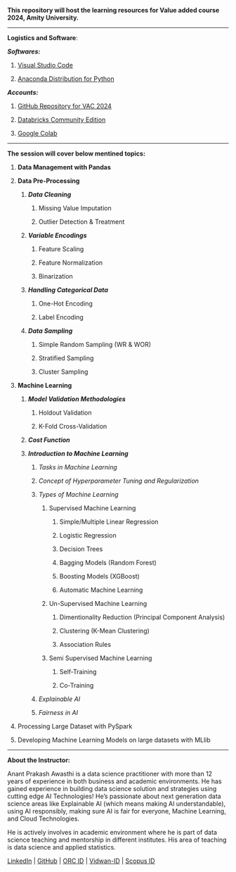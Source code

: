 **This repository will host the learning resources for Value added course 2024, Amity University.**

---

**Logistics and Software**:

***Softwares:***

1. [Visual Studio Code](https://code.visualstudio.com/sha/download?build=stable&os=win32-x64-user)

2. [Anaconda Distribution for Python](https://www.anaconda.com/download/success)

***Accounts:***

1. [GitHub Repository for VAC 2024](https://github.com/anantawasthi/202405-AU-VAC)

2. [Databricks Community Edition ](https://www.databricks.com/try-databricks)

3. [Google Colab](https://colab.research.google.com/)

---

**The session will cover below mentined topics:**

1. **Data Management with Pandas**

2. **Data Pre-Processing**
   
   1. ***Data Cleaning***
      
      1. Missing Value Imputation
      
      2. Outlier Detection & Treatment
   
   2. ***Variable Encodings***
      
      1. Feature Scaling
      
      2. Feature Normalization
      
      3. Binarization
   
   3. ***Handling Categorical Data***
      
      1. One-Hot Encoding
      
      2. Label Encoding
   
   4. ***Data Sampling***
      
      1. Simple Random Sampling (WR & WOR)
      
      2. Stratified Sampling
      
      3. Cluster Sampling

3. **Machine Learning**
   
   1. ***Model Validation Methodologies***
      
      1. Holdout Validation
      
      2. K-Fold Cross-Validation
   
   2. ***Cost Function***
   
   3. ***Introduction to Machine Learning***
      
      1. *Tasks in Machine Learning*
      
      2. *Concept of Hyperparameter Tuning and Regularization*
      
      3. *Types of Machine Learning*
         
         1. Supervised Machine Learning
            
            1. Simple/Multiple Linear Regression
            
            2. Logistic Regression
            
            3. Decision Trees
            
            4. Bagging Models (Random Forest)
            
            5. Boosting Models (XGBoost)
            
            6. Automatic Machine Learning
         
         2. Un-Supervised Machine Learning
            
            1. Dimentionality Reduction (Principal Component Analysis)
            
            2. Clustering (K-Mean Clustering)
            
            3. Association Rules
         
         3. Semi Supervised Machine Learning
            
            1. Self-Training
            
            2. Co-Training
      
      4. *Explainable AI*
      
      5. *Fairness in AI*

4. Processing Large Dataset with PySpark

5. Developing Machine Learning Models on large datasets with MLlib 

---

**About the Instructor:**

Anant Prakash Awasthi is a data science practitioner with more than 12 years of
experience in both business and academic environments. He has gained experience
in building data science solution and strategies using cutting edge AI
Technologies! He’s passionate about next generation data science areas like
Explainable AI (which means making AI understandable), using AI responsibly,
making sure AI is fair for everyone, Machine Learning, and Cloud Technologies.

He is actively involves in academic environment where he is part of data science
teaching and mentorship in different institutes. His area of teaching is data
science and applied statistics.

[LinkedIn](https://www.linkedin.com/in/anantawasthi/) | [GitHub](https://github.com/anantawasthi) | [ORC ID](https://orcid.org/0000-0001-7793-8521) | [Vidwan-ID](https://vidwan.inflibnet.ac.in/profile/373088) | [Scopus ID](https://www.scopus.com/authid/detail.uri?authorId=58626884400)
